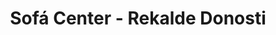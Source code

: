 ---
title: "Sofá Center - Rekalde Donosti"
url: /donostia-san-sebastian/sofa-center-rekalde-donosti/
shop: Möbel
---